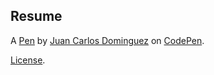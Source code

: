 Resume
------


A [Pen](https://codepen.io/PhantumKai/pen/VwEEoyx) by [Juan Carlos Dominguez](https://codepen.io/PhantumKai) on [CodePen](https://codepen.io).

[License](https://codepen.io/license/pen/VwEEoyx).